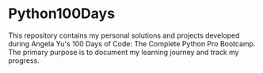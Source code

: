 # Python100Days
This repository contains my personal solutions and projects developed during Angela Yu's 100 Days of Code: The Complete Python Pro Bootcamp. The primary purpose is to document my learning journey and track my progress.
